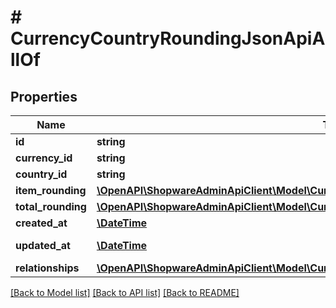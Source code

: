# # CurrencyCountryRoundingJsonApiAllOf

## Properties

Name | Type | Description | Notes
------------ | ------------- | ------------- | -------------
**id** | **string** |  | [optional]
**currency_id** | **string** |  |
**country_id** | **string** |  |
**item_rounding** | [**\OpenAPI\ShopwareAdminApiClient\Model\CurrencyJsonApiAllOfItemRounding**](CurrencyJsonApiAllOfItemRounding.md) |  |
**total_rounding** | [**\OpenAPI\ShopwareAdminApiClient\Model\CurrencyJsonApiAllOfItemRounding**](CurrencyJsonApiAllOfItemRounding.md) |  |
**created_at** | [**\DateTime**](\DateTime.md) |  | [readonly]
**updated_at** | [**\DateTime**](\DateTime.md) |  | [optional] [readonly]
**relationships** | [**\OpenAPI\ShopwareAdminApiClient\Model\CurrencyCountryRoundingJsonApiAllOfRelationships**](CurrencyCountryRoundingJsonApiAllOfRelationships.md) |  | [optional]

[[Back to Model list]](../../README.md#models) [[Back to API list]](../../README.md#endpoints) [[Back to README]](../../README.md)
